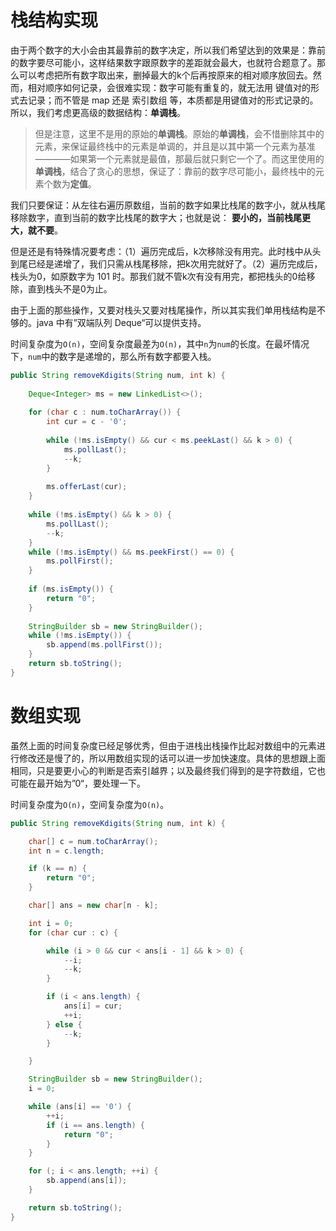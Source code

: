 # 栈结构实现

由于两个数字的大小会由其最靠前的数字决定，所以我们希望达到的效果是：靠前的数字要尽可能小，这样结果数字跟原数字的差距就会最大，也就符合题意了。那么可以考虑把所有数字取出来，删掉最大的k个后再按原来的相对顺序放回去。然而，相对顺序如何记录，会很难实现：数字可能有重复的，就无法用 键值对的形式去记录；而不管是 map 还是 索引数组 等，本质都是用键值对的形式记录的。所以，我们考虑更高级的数据结构：**单调栈**。

> 但是注意，这里不是用的原始的**单调栈**。原始的**单调栈**，会不惜删除其中的元素，来保证最终栈中的元素是单调的，并且是以其中第一个元素为基准————如果第一个元素就是最值，那最后就只剩它一个了。而这里使用的 **单调栈**，结合了贪心的思想，保证了：靠前的数字尽可能小，最终栈中的元素个数为**定值**。

我们只要保证：从左往右遍历原数组，当前的数字如果比栈尾的数字小，就从栈尾移除数字，直到当前的数字比栈尾的数字大；也就是说： **要小的，当前栈尾更大，就不要**。

但是还是有特殊情况要考虑：（1）遍历完成后，k次移除没有用完。此时栈中从头到尾已经是递增了，我们只需从栈尾移除，把k次用完就好了。（2）遍历完成后，栈头为0，如原数字为 101 时。那我们就不管k次有没有用完，都把栈头的0给移除，直到栈头不是0为止。

由于上面的那些操作，又要对栈头又要对栈尾操作，所以其实我们单用栈结构是不够的。java 中有”双端队列 Deque“可以提供支持。

时间复杂度为`O(n)`，空间复杂度最差为`O(n)`，其中`n`为`num`的长度。在最坏情况下，`num`中的数字是递增的，那么所有数字都要入栈。

```java
public String removeKdigits(String num, int k) {
	
    Deque<Integer> ms = new LinkedList<>();
    
    for (char c : num.toCharArray()) {
        int cur = c - '0';
        
        while (!ms.isEmpty() && cur < ms.peekLast() && k > 0) {
            ms.pollLast();
            --k;
        }
        
        ms.offerLast(cur);
    }
    
    while (!ms.isEmpty() && k > 0) {
        ms.pollLast();
        --k;
    }
    while (!ms.isEmpty() && ms.peekFirst() == 0) {
        ms.pollFirst();
    }
    
    if (ms.isEmpty()) {
        return "0";
    }
    
    StringBuilder sb = new StringBuilder();
    while (!ms.isEmpty()) {
        sb.append(ms.pollFirst());
    }
    return sb.toString();
}
```

# 数组实现

虽然上面的时间复杂度已经足够优秀，但由于进栈出栈操作比起对数组中的元素进行修改还是慢了的，所以用数组实现的话可以进一步加快速度。具体的思想跟上面相同，只是要更小心的判断是否索引越界；以及最终我们得到的是字符数组，它也可能在最开始为”0“，要处理一下。

时间复杂度为`O(n)`，空间复杂度为`O(n)`。

```java
public String removeKdigits(String num, int k) {

    char[] c = num.toCharArray();
    int n = c.length;

    if (k == n) {
        return "0";
    }

    char[] ans = new char[n - k];

    int i = 0;
    for (char cur : c) {

        while (i > 0 && cur < ans[i - 1] && k > 0) {
            --i;
            --k;
        }

        if (i < ans.length) {
            ans[i] = cur;
            ++i;
        } else {
            --k;
        }

    }

    StringBuilder sb = new StringBuilder();
    i = 0;

    while (ans[i] == '0') {
        ++i;
        if (i == ans.length) {
            return "0";
        }
    }

    for (; i < ans.length; ++i) {
        sb.append(ans[i]);
    }

    return sb.toString();
}
```
